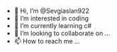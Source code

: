 - 👋 Hi, I’m @Sevgiaslan922
- 👀 I’m interested in coding 
- 🌱 I’m currently learning c#
- 💞️ I’m looking to collaborate on ...
- 📫 How to reach me ...

<!---
Sevgiaslan922/Sevgiaslan922 is a ✨ special ✨ repository because its `README.md` (this file) appears on your GitHub profile.
You can click the Preview link to take a look at your changes.
--->
